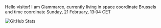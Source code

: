 Hello visitor! I am Giammarco, currently living in space coordinate Brussels and time coordinate Sunday, 21 February, 13:04 CET

![GitHub Stats](https://github-readme-stats.vercel.app/api?username=grcasanova)
